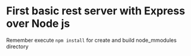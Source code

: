 # First basic rest server with Express over Node js

Remember execute ```npm install``` for create and build node_mmodules directory